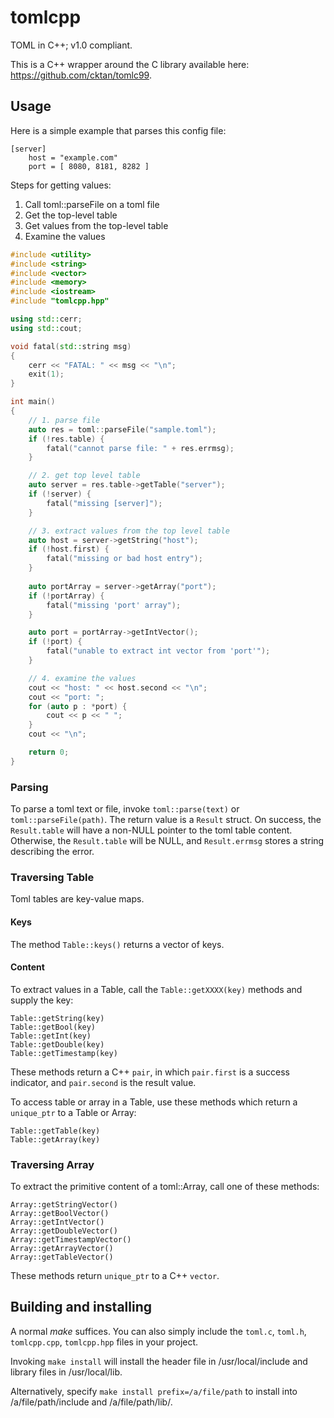 # tomlcpp
TOML in C++; v1.0 compliant.

This is a C++ wrapper around the C library available here: https://github.com/cktan/tomlc99.

## Usage

Here is a simple example that parses this config file:

```
[server]
	host = "example.com"
	port = [ 8080, 8181, 8282 ]
```

Steps for getting values:

1. Call toml::parseFile on a toml file
2. Get the top-level table
3. Get values from the top-level table
4. Examine the values

```c++
#include <utility>
#include <string>
#include <vector>
#include <memory>
#include <iostream>
#include "tomlcpp.hpp"

using std::cerr;
using std::cout;

void fatal(std::string msg)
{
	cerr << "FATAL: " << msg << "\n";
	exit(1);
}

int main()
{
	// 1. parse file
	auto res = toml::parseFile("sample.toml");
	if (!res.table) {
		fatal("cannot parse file: " + res.errmsg);
	}

	// 2. get top level table
	auto server = res.table->getTable("server");
	if (!server) {
		fatal("missing [server]");
	}

	// 3. extract values from the top level table
	auto host = server->getString("host");
	if (!host.first) {
		fatal("missing or bad host entry");
	}
	
	auto portArray = server->getArray("port");
	if (!portArray) {
		fatal("missing 'port' array");
	}

	auto port = portArray->getIntVector();
	if (!port) {
		fatal("unable to extract int vector from 'port'");
	}

	// 4. examine the values
	cout << "host: " << host.second << "\n";
	cout << "port: ";
	for (auto p : *port) {
		cout << p << " ";
	}
	cout << "\n";

	return 0;
}
```

### Parsing

To parse a toml text or file, invoke `toml::parse(text)` or `toml::parseFile(path)`. 
The return value is a `Result` struct. On success, the `Result.table` will have a non-NULL 
pointer to the toml table content. Otherwise, the `Result.table` will be NULL, and `Result.errmsg` 
stores a string describing the error.

### Traversing Table

Toml tables are key-value maps. 

#### Keys

The method `Table::keys()` returns a vector of keys.

#### Content

To extract values in a Table, call the `Table::getXXXX(key)` methods and supply the key:

```
Table::getString(key)
Table::getBool(key)
Table::getInt(key)
Table::getDouble(key)
Table::getTimestamp(key)
```

These methods return a C++ `pair`, in which `pair.first` is a success indicator, and `pair.second` is the result value.

To access table or array in a Table, use these methods which return a `unique_ptr` to a Table or Array:

```
Table::getTable(key)
Table::getArray(key)
```

### Traversing Array

To extract the primitive content of a toml::Array, call one of these methods:

```
Array::getStringVector()
Array::getBoolVector()
Array::getIntVector()
Array::getDoubleVector()
Array::getTimestampVector()
Array::getArrayVector()
Array::getTableVector()
```

These methods return `unique_ptr` to a C++ `vector`.

## Building and installing

A normal *make* suffices. You can also simply include the
`toml.c`, `toml.h`, `tomlcpp.cpp`, `tomlcpp.hpp` files in your project.

Invoking `make install` will install the header file in
/usr/local/include and library files in /usr/local/lib.

Alternatively, specify `make install prefix=/a/file/path` to install into
/a/file/path/include and /a/file/path/lib/.
